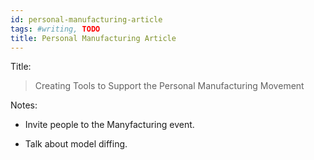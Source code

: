 ```yaml
---
id: personal-manufacturing-article
tags: #writing, TODO
title: Personal Manufacturing Article
---
```


Title:

> Creating Tools to Support the Personal Manufacturing Movement

Notes:

* Invite people to the Manyfacturing event.

* Talk about model diffing.